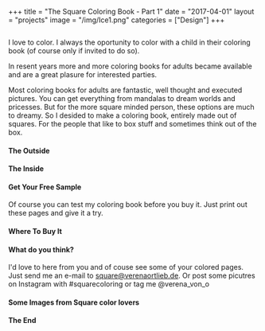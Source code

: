 +++
title = "The Square Coloring Book - Part 1"
date = "2017-04-01"
layout = "projects"
image = "/img/Ice1.png"
categories = ["Design"]
+++

<img src="/img/squarecoloring1/square-1.png" alt="">

I love to color. I always the oportunity to color with a child in their coloring book (of course only if invited to do so).

In resent years more and more coloring books for adults became available and are a great plasure for interested parties.

Most coloring books for adults are fantastic, well thought and executed pictures. You can get everything from mandalas to dream worlds and pricesses. But for the more square minded person, these options are much to dreamy. So I desided to make a coloring book, entirely made out of squares. For the people that like to box stuff and sometimes think out of the box.

<h4>The Outside</h4>

<h4>The Inside</h4>


<h4>Get Your Free Sample</h4>

Of course you can test my coloring book before you buy it. Just print out these pages and give it a try.



<h4>Where To Buy It</h4>


<h4>What do you think?</h4>

I'd love to here from you and of couse see some of your colored pages. Just send me an e-mail to <a href="mailto:square@verenaortlieb.de">square@verenaortlieb.de</a>. Or post some picutres on Instagram with #squarecoloring or tag me @verena_von_o

<h4>Some Images from Square color lovers</h4>


<h4>The End</h4>